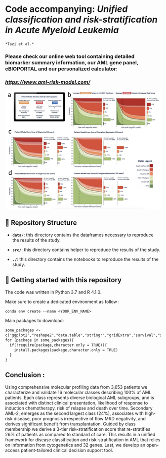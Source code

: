 
# Code accompanying: *Unified classification and risk-stratification in Acute Myeloid Leukemia*

    *Tazi et al.* 

### Please check our online web tool containing detailed biomarker summary information, our AML gene panel, cBIOPORTAL and our personalized calculator: 

### *https://www.aml-risk-model.com/*

![alt text](data/readme_helper.png?raw=true "Title")

## :open_file_folder: Repository Structure

- **`data/`**: this directory contains the dataframes necessary to reproduce the results of the study.

- **`src/`**: this directory contains helper to reproduce the results of the study.

- **`./`**: this directory contains the notebooks to reproduce the results of the study. 


## :rocket: Getting started with this repository

The code was written in Python 3.7 and R 4.1.0.

Make sure to create a dedicated environment as follow :

```
conda env create --name <YOUR_ENV_NAME> 
```

Main packages to download:

```
some_packages <- c("ggplot2","reshape2","data.table","stringr","gridExtra","survival","survminer","bshazard","colorspace","mstate","ggrepel","cmprsk")
for (package in some_packages){
  if(!require(package,character.only = TRUE)){
    install.packages(package,character.only = TRUE)
  }
}
```

## Conclusion :
Using comprehensive molecular profiling data from 3,653 patients we characterize and validate 16 molecular classes describing 100% of AML patients. Each class represents diverse biological AML subgroups, and is associated with distinct clinical presentation, likelihood of response to induction chemotherapy, risk of relapse and death over time. Secondary AML-2, emerges as the second largest class (24%), associates with high-risk disease, poor prognosis irrespective of flow MRD negativity, and derives significant benefit from transplantation. Guided by class membership we derive a 3-tier risk-stratification score that re-stratifies 26% of patients as compared to standard of care. This results in a unified framework for disease classification and risk-stratification in AML that relies on information from cytogenetics and 32 genes. Last, we develop an open-access patient-tailored clinical decision support tool.


